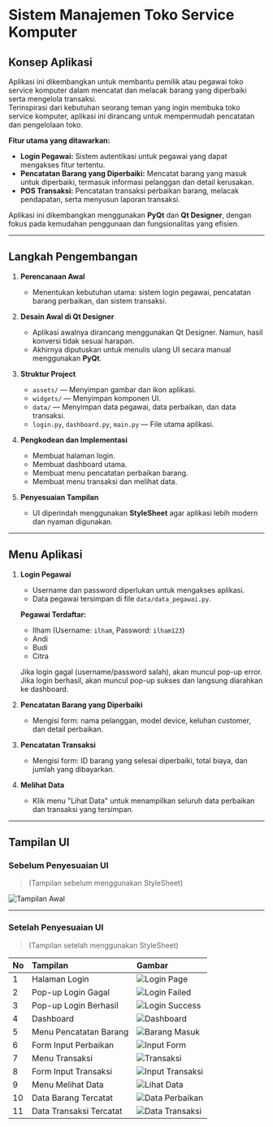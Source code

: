 # Sistem Manajemen Toko Service Komputer

## Konsep Aplikasi
Aplikasi ini dikembangkan untuk membantu pemilik atau pegawai toko service komputer dalam mencatat dan melacak barang yang diperbaiki serta mengelola transaksi.  
Terinspirasi dari kebutuhan seorang teman yang ingin membuka toko service komputer, aplikasi ini dirancang untuk mempermudah pencatatan dan pengelolaan toko.

**Fitur utama yang ditawarkan:**
- **Login Pegawai:** Sistem autentikasi untuk pegawai yang dapat mengakses fitur tertentu.
- **Pencatatan Barang yang Diperbaiki:** Mencatat barang yang masuk untuk diperbaiki, termasuk informasi pelanggan dan detail kerusakan.
- **POS Transaksi:** Pencatatan transaksi perbaikan barang, melacak pendapatan, serta menyusun laporan transaksi.

Aplikasi ini dikembangkan menggunakan **PyQt** dan **Qt Designer**, dengan fokus pada kemudahan penggunaan dan fungsionalitas yang efisien.

---

## Langkah Pengembangan

1. **Perencanaan Awal**
   - Menentukan kebutuhan utama: sistem login pegawai, pencatatan barang perbaikan, dan sistem transaksi.
   
2. **Desain Awal di Qt Designer**
   - Aplikasi awalnya dirancang menggunakan Qt Designer. Namun, hasil konversi tidak sesuai harapan.
   - Akhirnya diputuskan untuk menulis ulang UI secara manual menggunakan **PyQt**.

3. **Struktur Project**
   - `assets/` — Menyimpan gambar dan ikon aplikasi.
   - `widgets/` — Menyimpan komponen UI.
   - `data/` — Menyimpan data pegawai, data perbaikan, dan data transaksi.
   - `login.py`, `dashboard.py`, `main.py` — File utama aplikasi.

4. **Pengkodean dan Implementasi**
   - Membuat halaman login.
   - Membuat dashboard utama.
   - Membuat menu pencatatan perbaikan barang.
   - Membuat menu transaksi dan melihat data.
   
5. **Penyesuaian Tampilan**
   - UI diperindah menggunakan **StyleSheet** agar aplikasi lebih modern dan nyaman digunakan.

---

## Menu Aplikasi

1. **Login Pegawai**
   - Username dan password diperlukan untuk mengakses aplikasi.
   - Data pegawai tersimpan di file `data/data_pegawai.py`.
   
   **Pegawai Terdaftar:**
   - Ilham (Username: `ilham`, Password: `ilham123`)
   - Andi
   - Budi
   - Citra

   Jika login gagal (username/password salah), akan muncul pop-up error.  
   Jika login berhasil, akan muncul pop-up sukses dan langsung diarahkan ke dashboard.

2. **Pencatatan Barang yang Diperbaiki**
   - Mengisi form: nama pelanggan, model device, keluhan customer, dan detail perbaikan.

3. **Pencatatan Transaksi**
   - Mengisi form: ID barang yang selesai diperbaiki, total biaya, dan jumlah yang dibayarkan.

4. **Melihat Data**
   - Klik menu "Lihat Data" untuk menampilkan seluruh data perbaikan dan transaksi yang tersimpan.

---

## Tampilan UI

### Sebelum Penyesuaian UI
> (Tampilan sebelum menggunakan StyleSheet)

![Tampilan Awal](display/1.png)

---

### Setelah Penyesuaian UI
> (Tampilan setelah menggunakan StyleSheet)

| No | Tampilan | Gambar |
|:-|:-|:-|
| 1 | Halaman Login | ![Login Page](display/1.png) |
| 2 | Pop-up Login Gagal | ![Login Failed](display/2.png) |
| 3 | Pop-up Login Berhasil | ![Login Success](display/3.png) |
| 4 | Dashboard | ![Dashboard](display/4.png) |
| 5 | Menu Pencatatan Barang | ![Barang Masuk](display/5.png) |
| 6 | Form Input Perbaikan | ![Input Form](display/6.png) |
| 7 | Menu Transaksi | ![Transaksi](display/7.png) |
| 8 | Form Input Transaksi | ![Input Transaksi](display/8.png) |
| 9 | Menu Melihat Data | ![Lihat Data](display/9.png) |
| 10 | Data Barang Tercatat | ![Data Perbaikan](display/10.png) |
| 11 | Data Transaksi Tercatat | ![Data Transaksi](display/11.png) |

